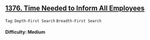 ## [1376. Time Needed to Inform All Employees](https://leetcode.com/problems/time-needed-to-inform-all-employees)

```Tag```: ```Depth-First Search``` ```Breadth-First Search```

#### Difficulty: Medium
